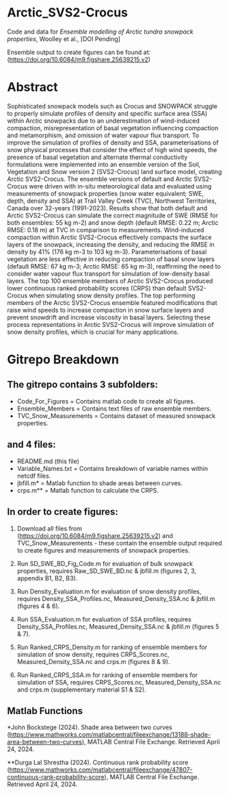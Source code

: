 # Arctic_SVS2-Crocus
Code and data for _Ensemble modelling of Arctic tundra snowpack properties_, Woolley et al., [DOI Pending]

Ensemble output to create figures can be found at: (https://doi.org/10.6084/m9.figshare.25639215.v2)

# Abstract 

Sophisticated snowpack models such as Crocus and SNOWPACK struggle to properly simulate profiles of density and specific surface area (SSA) within Arctic snowpacks due to an underestimation of wind-induced compaction, misrepresentation of basal vegetation influencing compaction and metamorphism, and omission of water vapour flux transport. To improve the simulation of profiles of density and SSA, parameterisations of snow physical processes that consider the effect of high wind speeds, the presence of basal vegetation and alternate thermal conductivity formulations were implemented into an ensemble version of the Soil, Vegetation and Snow version 2 (SVS2-Crocus) land surface model, creating Arctic SVS2-Crocus. The ensemble versions of default and Arctic SVS2-Crocus were driven with in-situ meteorological data and evaluated using measurements of snowpack properties (snow water equivalent; SWE, depth, density and SSA) at Trail Valley Creek (TVC), Northwest Territories, Canada over 32-years (1991-2023). Results show that both default and Arctic SVS2-Crocus can simulate the correct magnitude of SWE (RMSE for both ensembles: 55 kg m-2) and snow depth (default RMSE: 0.22 m; Arctic RMSE: 0.18 m) at TVC in comparison to measurements. Wind-induced compaction within Arctic SVS2-Crocus effectively compacts the surface layers of the snowpack, increasing the density, and reducing the RMSE in density by 41% (176 kg m-3 to 103 kg m-3). Parameterisations of basal vegetation are less effective in reducing compaction of basal snow layers (default RMSE: 67 kg m-3; Arctic RMSE: 65 kg m-3), reaffirming the need to consider water vapour flux transport for simulation of low-density basal layers. The top 100 ensemble members of Arctic SVS2-Crocus produced lower continuous ranked probability scores (CRPS) than default SVS2-Crocus when simulating snow density profiles. The top performing members of the Arctic SVS2-Crocus ensemble featured modifications that raise wind speeds to increase compaction in snow surface layers and prevent snowdrift and increase viscosity in basal layers. Selecting these process representations in Arctic SVS2-Crocus will improve simulation of snow density profiles, which is crucial for many applications. 

# Gitrepo Breakdown

## The gitrepo contains 3 subfolders: 

- Code_For_Figures = Contains matlab code to create all figures.
- Ensemble_Members = Contains text files of raw ensemble members.
- TVC_Snow_Measurements = Contains dataset of measured snowpack properties.

## and 4 files: 

- README.md (this file)
- Variable_Names.txt = Contains breakdown of variable names within netcdf files.
- jbfill.m* = Matlab function to shade areas between curves.
- crps.m** = Matlab function to calculate the CRPS.

## In order to create figures:

1. Download all files from (https://doi.org/10.6084/m9.figshare.25639215.v2) and TVC_Snow_Measurements - these contain the ensemble output required to create figures and measurements of snowpack properties.
   
2. Run SD_SWE_BD_Fig_Code.m for evaluation of bulk snowpack properties, requires Raw_SD_SWE_BD.nc & jbfill.m (figures 2, 3, appendix B1, B2, B3).
   
3. Run Density_Evaluation.m for evaluation of snow density profiles, requires Density_SSA_Profiles.nc, Measured_Density_SSA.nc & jbfill.m (figures 4 & 6).
   
4. Run SSA_Evaluation.m for evaluation of SSA profiles, requires Density_SSA_Profiles.nc, Measured_Density_SSA.nc & jbfill.m (figures 5 & 7).
   
5. Run Ranked_CRPS_Density.m for ranking of ensemble members for simulation of snow density, requires CRPS_Scores.nc, Measured_Density_SSA.nc and crps.m (figures 8 & 9).
    
6. Run Ranked_CRPS_SSA.m for ranking of ensemble members for simulation of SSA, requires CRPS_Scores.nc, Measured_Density_SSA.nc and crps.m (supplementary material S1 & S2).

## Matlab Functions

*John Bockstege (2024). Shade area between two curves (https://www.mathworks.com/matlabcentral/fileexchange/13188-shade-area-between-two-curves), MATLAB Central File Exchange. Retrieved April 24, 2024.

**Durga Lal Shrestha (2024). Continuous rank probability score (https://www.mathworks.com/matlabcentral/fileexchange/47807-continuous-rank-probability-score), MATLAB Central File Exchange. Retrieved April 24, 2024.


